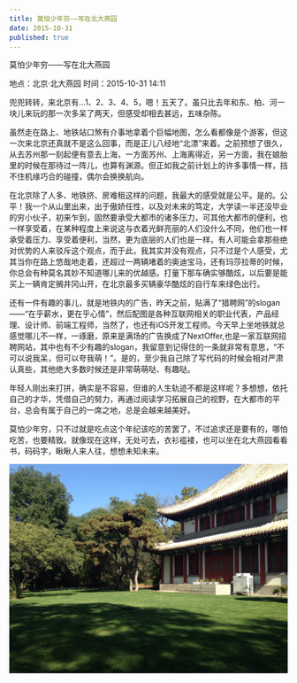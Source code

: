 ```yaml
---
title: 莫怕少年穷——写在北大燕园
date: 2015-10-31
published: true
---
```


莫怕少年穷——写在北大燕园

地点：北京·北大燕园
时间：2015-10-31 14:11

兜兜转转，来北京有…1、2、3、4、5，嗯！五天了。虽只比去年和东、柏、河一块儿来玩的那一次多呆了两天，但感受却相去甚远，五味杂陈。

虽然走在路上、地铁站口煞有介事地拿着个巨幅地图，怎么看都像是个游客，但这一次来北京还真就不是这么回事，而是正儿八经地“北漂”来着。之前预想了很久，从去苏州那一刻起便有意去上海，一方面苏州、上海离得近，另一方面，我在娘胎里的时候在那待过一阵儿，也算有渊源。但正如我之前计划上的许多事情一样，挡不住机缘巧合的碰撞，偶尔会换换航向。

在北京除了人多、地铁挤、房难租这样的问题，我最大的感受就是公平。是的。公平！我一个从山里出来，出于傲娇任性，以及对未来的笃定，大学读一半还没毕业的穷小伙子，初来乍到，固然要承受大都市的诸多压力，可其他大都市的便利，也一样享受着，在某种程度上来说这与衣着光鲜亮丽的人们没什么不同，他们也一样承受着压力、享受着便利，当然，更为底层的人们也是一样。有人可能会拿那些绝对优势的人来驳斥这个观点，而于此，我其实并没有观点，只不过是个人感受，尤其当你在路上悠哉地走着，还超过一两辆堵着的奥迪宝马，还有玛莎拉蒂的时候，你总会有种莫名其妙不知道哪儿来的优越感。打量下那车确实够酷炫，以后要是能买上一辆肯定搁井冈山开，在北京最多买辆豪华酷炫的自行车来绿色出行。

还有一件有趣的事儿，就是地铁内的广告，昨天之前，贴满了“猎聘网”的slogan——“在乎薪水，更在乎心情”，然后配图是各种互联网相关的职业代表，产品经理、设计师、前端工程师，当然了，也还有iOS开发工程师。今天早上坐地铁就总感觉哪儿不一样，一琢磨，原来是满场的广告换成了NextOffer,也是一家互联网招聘网站，其中也有不少有趣的slogan，我留意到记得住的一条就非常有意思，“不可以说我呆，但可以夸我萌！”。是的，至少我自己除了写代码的时候会相对严肃认真些，其他绝大多数时候还是非常萌萌哒、有趣哒。

年轻人刚出来打拼，确实是不容易，但谁的人生轨迹不都是这样呢？多想想，依托自己的才华，凭借自己的努力，再通过阅读学习拓展自己的视野，在大都市的平台，总会有属于自己的一席之地，总是会越来越美好。

莫怕少年穷，只不过就是吃点这个年纪该吃的苦罢了，不过追求还是要有的，哪怕吃苦，也要精致。就像现在这样，无处可去，衣衫褴褛，也可以坐在北大燕园看看书，码码字，瞅瞅人来人往，想想未知未来。

![北大燕园](./assets/674223-3c60d768a277e7f0.png)
